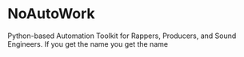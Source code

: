 # NoAutoWork
Python-based Automation Toolkit for Rappers, Producers, and Sound Engineers. If you get the name you get the name
